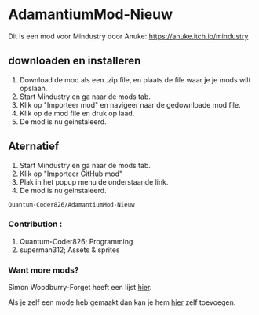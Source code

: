 # AdamantiumMod-Nieuw
Dit is een mod voor Mindustry door Anuke: https://anuke.itch.io/mindustry

## downloaden en installeren
1. Download de mod als een .zip file, en plaats de file waar je je mods wilt opslaan.
2. Start Mindustry en ga naar de mods tab.
3. Klik op "Importeer mod" en navigeer naar de gedownloade mod file.
4. Klik op de mod file en druk op laad.
5. De mod is nu geinstaleerd.

## Aternatief
1. Start Mindustry en ga naar de mods tab.
2. Klik op "Importeer GitHub mod"
3. Plak in het popup menu de onderstaande link.
4. De mod is nu geinstaleerd.
```
Quantum-Coder826/AdamantiumMod-Nieuw
```

### Contribution :
1. Quantum-Coder826; Programming
2. superman312; Assets & sprites

### Want more mods?
Simon Woodburry-Forget heeft een lijst [hier](https://simonwoodburyforget.github.io/mindustry-mods/).

Als je zelf een mode heb gemaakt dan kan je hem [hier](https://github.com/SimonWoodburyForget/mindustry-mods/blob/master/CONTRIBUTING.md#adding-mods-to-the-listing) zelf toevoegen.
